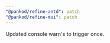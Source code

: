 ```yaml
---
"@pankod/refine-antd": patch
"@pankod/refine-mui": patch
---
```


Updated console warn's to trigger once.
